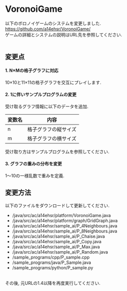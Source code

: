 # VoronoiGame
以下のボロノイゲームのシステムを変更しました.  
https://github.com/a14ehsr/VoronoiGame/  
ゲームの詳細とシステムの説明はURL先を参照してください.  
<br>
## 変更点
#### 1. N×Mの格子グラフに対応  
10×10と11×11の格子グラフを交互にプレイします.  
#### 2. 1に伴いサンプルプログラムの変更  
受け取るグラフ情報に以下のデータを追加.  
    
| 変数名 | 内容 |  
| ---- | ---- |  
| n | 格子グラフの縦サイズ |  
| m | 格子グラフの横サイズ |  
  
受け取り方はサンプルプログラムを参照してください.  
#### 3. グラフの重みの分布を変更
1～10の一様乱数で重みを定義.　　
<br>
## 変更方法
以下のファイルをダウンロードして更新してください.  
- /java/src/ac/a14ehsr/platform/VoronoiGame.java
- /java/src/ac/a14ehsr/platform/graph/GridGraph.java
- /java/src/ac/a14ehsr/sample_ai/P_4Neighbours.java
- /java/src/ac/a14ehsr/sample_ai/P_8Neighbours.java
- /java/src/ac/a14ehsr/sample_ai/P_Chaise.java
- /java/src/ac/a14ehsr/sample_ai/P_Copy.java
- /java/src/ac/a14ehsr/sample_ai/P_Max.java
- /java/src/ac/a14ehsr/sample_ai/P_Random.java
- /sample_programs/cpp/P_sample.cpp
- /sample_programs/java/P_Sample.java
- /sample_programs/python/P_sample.py  
<br>
その後, 元URLの1.4以降を再度実行してください.  
